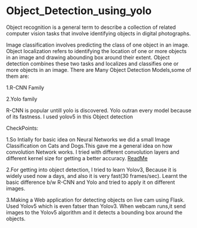 # Object_Detection_using_yolo
Object recognition is a general term to describe a collection of related computer vision tasks that involve identifying objects in digital photographs.

Image classification involves predicting the class of one object in an image. 
Object localization refers to identifying the location of one or more objects in an image and drawing abounding box around their extent. Object detection combines these two tasks and localizes and classifies one or more objects in an image.
There are Many Object Detection Models,some of them are:

1.R-CNN Family

2.Yolo family

R-CNN is popular untill yolo is discovered.
Yolo outran every model because of its fastness.
I used yolov5 in this Object detection 

CheckPoints:

1.So Intially for basic idea on Neural Networks we did a small Image Classification on Cats and Dogs.This gave me a general idea on how convolution Network works. I tried with different convolution layers and different kernel size for getting a better accuracy. [ReadMe](https://github.com/sravanv-git/Computer_Vision_Based_Web_App/tree/main/DogvsCat_pred-main#readme)

2.For getting into object detection, I tried to learn Yolov3, Because it is widely used now a days, and also it is very fast(30 frames/sec). Learnt the basic difference b/w R-CNN and Yolo and tried to apply it on different images.

3.Making a Web application for detecting objects on live cam using Flask. Used Yolov5 which is even fatser than Yolov3.  When webcam runs,it send images to the Yolov5 algorithm and it detects a bounding box around the objects. 
